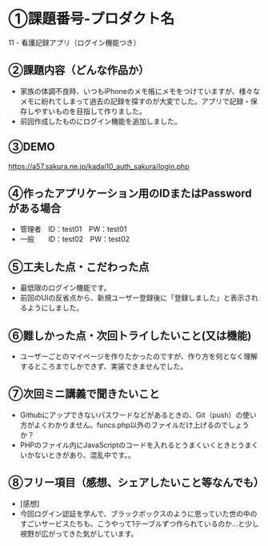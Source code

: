 # ①課題番号-プロダクト名

11 - 看護記録アプリ（ログイン機能つき）

## ②課題内容（どんな作品か）

- 家族の体調不良時、いつもiPhoneのメモ帳にメモをつけていますが、様々なメモに紛れてしまって過去の記録を探すのが大変でした。アプリで記録・保存しやすいものを目指して作りました。
- 前回作成したものにログイン機能を追加しました。

## ③DEMO

https://a57.sakura.ne.jp/kadai10_auth_sakura/login.php

## ④作ったアプリケーション用のIDまたはPasswordがある場合

- 管理者　ID：test01　PW：test01
- 一般　　ID：test02　PW：test02

## ⑤工夫した点・こだわった点

- 最低限のログイン機能です。
- 前回のUIの反省点から、新規ユーザー登録後に「登録しました」と表示されるようにしました。

## ⑥難しかった点・次回トライしたいこと(又は機能)

- ユーザーごとのマイページを作りたかったのですが、作り方を何となく理解するところまでしかできず、実装できませんでした。
  
## ⑦次回ミニ講義で聞きたいこと

- Githubにアップできないパスワードなどがあるときの、Git（push）の使い方がよくわかりません。funcs.php以外のファイルだけ上げるのでしょうか？
- PHPのファイル内にJavaScriptのコードを入れるとうまくいくときとうまくいかないときがあり、混乱中です。。

## ⑧フリー項目（感想、シェアしたいこと等なんでも）

- [感想]
- 今回ログイン認証を学んで、ブラックボックスのように思っていた世の中のすごいサービスたちも、こうやって1テーブルずつ作られているのか…と少し視野が広がってきた気がしています。
